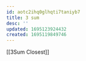 ```yaml
---
id: aotc2ihq0glhqti7taniyb7
title: 3 sum
desc: ''
updated: 1695123924432
created: 1695119849746
---
```



[[3Sum Closest]]
